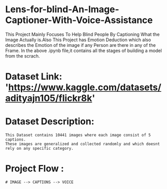 # Lens-for-blind-An-Image-Captioner-With-Voice-Assistance

This Project Mainly Focuses To Help Blind People By Captioning What the Image Actually is.Also This Project has Emotion Deduction which also describes the Emotion of the image if any Person are there in any of the Frame.
In the above .ipynb file,it contains all the stages of building a model from the scrach.

# Dataset Link: 'https://www.kaggle.com/datasets/adityajn105/flickr8k'

# Dataset Description:
    This Dataset contains 10441 images where each image consist of 5 captions.
    These images are generalized and collected randomly and which doesnt rely on any specific category.

# Project Flow :
    # IMAGE --> CAPTIONS --> VOICE
